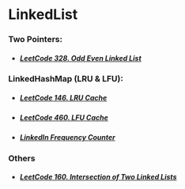 # LinkedList

### Two Pointers:
+ ##### [LeetCode 328. Odd Even Linked List](/src/leetcode/p301to350/LeetCode328OddEvenLinkedList.java)

### LinkedHashMap (LRU & LFU):
+ ##### [LeetCode 146. LRU Cache](/src/leetcode/p101to150/LeetCode146LRUCache.java)
+ ##### [LeetCode 460. LFU Cache](/src/leetcode/p451to500/LeetCode460LFUCache.java)
+ ##### [LinkedIn Frequency Counter](/src/interview/linkedin/FrequencyCounter.java)

### Others
+ ##### [LeetCode 160. Intersection of Two Linked Lists](/src/leetcode/p151to200/LeetCode160IntersectionOfTwoLinkedLists.java)

